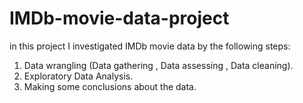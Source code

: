 # IMDb-movie-data-project
in this project I investigated IMDb movie data by the following steps:
1. Data wrangling (Data gathering , Data assessing , Data cleaning).
2. Exploratory Data Analysis.
3. Making some conclusions about the data.
